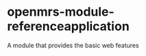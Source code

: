 openmrs-module-referenceapplication
===================================

A module that provides the basic web features